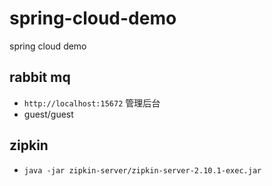 # spring-cloud-demo
spring cloud demo

## rabbit mq
+ `http://localhost:15672` 管理后台
+ guest/guest

## zipkin
+ `java -jar zipkin-server/zipkin-server-2.10.1-exec.jar`

